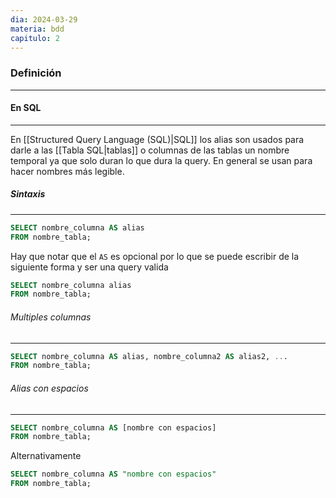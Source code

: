 ```yaml
---
dia: 2024-03-29
materia: bdd
capitulo: 2
---
```

### Definición
---


#### En SQL
---
En [[Structured Query Language (SQL)|SQL]] los alias son usados para darle a las [[Tabla SQL|tablas]] o columnas de las tablas un nombre temporal ya que solo duran lo que dura la query. En general se usan para hacer nombres más legible.

##### Sintaxis
---
```SQL
SELECT nombre_columna AS alias
FROM nombre_tabla;
```

Hay que notar que el `AS` es opcional por lo que se puede escribir de la siguiente forma y ser una query valida
```SQL
SELECT nombre_columna alias
FROM nombre_tabla;
```

###### Multiples columnas
---
```SQL
SELECT nombre_columna AS alias, nombre_columna2 AS alias2, ...
FROM nombre_tabla;
```

###### Alias con espacios
---
```SQL
SELECT nombre_columna AS [nombre con espacios]
FROM nombre_tabla;
```

Alternativamente 
```SQL
SELECT nombre_columna AS "nombre con espacios"
FROM nombre_tabla;
```
